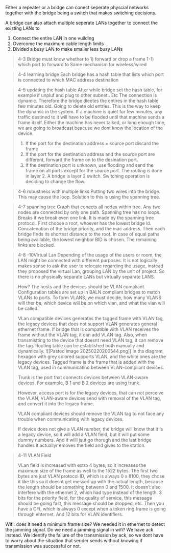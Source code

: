 Either a repeater or a bridge can conect seperate physcial networks together with the bridge being a switch that makes switching decisions.

A bridge can also attach multiple seperate LANs together to connect the existing LANs to 
1. Connect the entire LAN in one vuilding
2. Overcome the maximum cable length limits
3. Divided a busy LAN to make smaller less busy LANs

> 4-3 
> Bridge must know whether to 1) forward or drop a frame 1-1) which port to forward to
> Same mechanism for wireless/wired

> 4-4 learning bridge
> Each bridge has a hash table that lists which port is connected to which MAC address destination
> 

> 4-5 updating the hash table
> After while bridge set the hash table, for example if unpluf and plug to other subnet.. Etc
> The connection is dynamic. Therefore the bridge dleetes the entires in the hash table few minutes old. Going to delete old entries. This is the way to keep the dynamic in the system. If a machine is quiet for few minutes, any traffic destined to it will have to be flooded until that machine sends a frame itself. Either the machine has never talked, or long enough time, we are going to broadcast beacuse we dont know the location of the device.
> 1. If the port for the destination address = source port discard the frame
> 2. If the port for the destination address and the source port are different, forward the frame on to the desination port.
> 3. If the destination port is unknown, use flooding and send the frame on all ports except for the source port. 
> The routing is done in layer 2. A bridge is layer 2 switch. Switching operation is deciding to change the flow. 

> 4-6 robustness with multiple links
> Putting two wires into the bridge. This may cause the loop. Solution to this is using the spanning tree.

> 4-7 spanning tree
> Graph that conects all nodes within tree. Any two nodes are connected by only one path. Spanning tree has no loops. Breaks if we break even one link. It is made by the spanning tree protocol.
> First choose a root, whoever has the lowest bridge id. Concatenation of the bridge priority, and the mac address. 
> Then each bridge finds its shortest distance to the root. In case of equal paths being available, the lowest neighbor BID is chosen. 
> The remaining links are blocked.

> 4-8 -10Virtual Lan
> Depending of the usage of the users or room, the LAN might be connected with different purposes. It is not logically makes sense to ask the user to relocate regarding the usage, instead they proposed the virtual Lan, grouping LAN by the unit of project. So there is no physically separate LANs but virtually separate LANS. 
> 
> How? The hosts and the devices should be VLAN compliant. Configuration tables are set up in BALN compliant bridges to match VLANs to ports. To form VLANS, we must decide, how many VLANS will ther be, which device will be on which vlan, and what the vlan will be called.
> 
> VLan compatible devices generates the tagged frame with VLAN tag, the legacy devices that does not support VLAN generates general ethernet frame. If bridge that is compatible with VLAN receives the frame without the VLAN tag, it can add VLAN tag. Also, when transmistting to the device that doesnt need VLAN tag, it can remove the tag. Routing table can be established both manually and dynamically. 
> ![[Pasted image 20250220200544.png]]
> In ths diagram, hexagon with grey colored supports VLAN, and the white ones are the legacy devices. Tagged frame is the frame that is added with the VLAN tag, used in communicatino between VLAN-compliant devices. 
> 
> Trunk is the port that connects devices between VLAN-aware devices. For example, B 1 and B 2 devices are using trunk.
> 
> However, access port is for the legacy devices, that can not perceive the VLAN, VLAN-aware devices send with removal of the VLAN tag, and convert it into the legacy frame. 
> 
> VLAN compliant devices should remove the VLAN tag to not face any trouble when communicating with legacy devices. 
> 
> If device does not give a VLAN number, the bridge will know that it is a legacy device, so it will add a VLAN field, but it will put some dummy numbers. And it willl jsut go thorugh and the last bridge handles it actuallyr emoves the field and gives to the station. 

> 4-11 VLAN Field
> 
> VLan field is increased with extra 4 bytes, so it increases the maximum size of the frame as well to the 1522 bytes. The first two bytes are just VLAN protocol ID, which is always 0 x 8100, they chose it like this so it doesnt get messed up with the actual length, because the length should be something betwenn 0 and 1500. It doesn’t also interfere with the ethernet 2, which had type instead of the length. 3 bits for the priority field, for the quality of service, this message should be going fast, this message should be dropped, etc. Then you have a CFI, which is always 0 except when a token ring frame is going through ehternet. And 12 bits for VLAN identifiers. 

Wifi: does it need a minimum frame size? We needed it in ethernet to detect the jamming signal. Do we need a jamming signal in wifi? We have ack instead. We identify the failure of the transmission by ack, so we dont have to worry about the situation that sender sends without knowing if transmission was successful or not.  